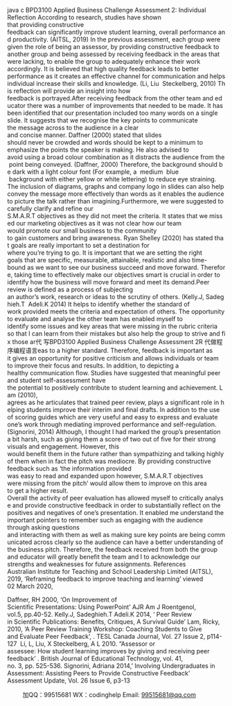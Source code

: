 java c
BPD3100 Applied Business Challenge 
Assessment 2: Individual Reflection According to research, studies have shown that providing constructive feedback can significantly improve student learning, overall performance and productivity. (AITSL, 2019) In the previous assessment, each group were given the role of being an assessor, by providing constructive feedback to another group and being assessed by receiving feedback in the areas that were lacking, to enable the group to adequately enhance their work accordingly. It is believed that high quality feedback leads to better performance as it creates an effective channel for communication and helps individual increase their skills and knowledge. (Li, Liu  Steckelberg, 2010) This reflection will provide an insight into how feedback is portrayed.After receiving feedback from the other team and educator there was a number of improvements that needed to be made. It has been identified that our presentation included too many words on a single slide. It suggests that we recognise the key points to communicate the message across to the audience in a clear and concise manner. Daffner (2000) stated that slides should never be crowded and words should be kept to a minimum to emphasize the points the speaker is making. He also advised to avoid using a broad colour combination as it distracts the audience from the point being conveyed. (Daffner, 2000) Therefore, the background should be dark with a light colour font (For example, a  medium  blue  background with either yellow or white lettering) to reduce eye straining. The inclusion of diagrams, graphs and company logo in slides can also help convey the message more effectively than words as it enables the audience to picture the talk rather than imagining.Furthermore, we were suggested to carefully clarify and refine our S.M.A.R.T objectives as they did not meet the criteria. It states that we missed our marketing objectives as it was not clear how our team would promote our small business to the community to gain customers and bring awareness. Ryan Shelley (2020) has stated that goals are really important to set a destination for where you’re trying to go. It is important that we are setting the right goals that are specific, measurable, attainable, realistic and also time-bound as we want to see our business succeed and move forward. Therefore, taking time to effectively make our objectives smart is crucial in order to identify how the business will move forward and meet its demand.Peer review is defined as a process of subjecting an author’s work, research or ideas to the scrutiny of others. (Kelly.J, Sadeghieh.T  Adeli.K 2014) It helps to identify whether the standard of work provided meets the criteria and expectation of others. The opportunity to evaluate and analyse the other team has enabled myself to identify some issues and key areas that were missing in the rubric criteria so that I can learn from their mistakes but also help the group to strive and fix those ar代 写BPD3100 Applied Business Challenge Assessment 2R
代做程序编程语言eas to a higher standard. Therefore, feedback is important as it gives an opportunity for positive criticism and allows individuals or team to improve their focus and results. In addition, to depicting a healthy communication flow.
Studies have suggested that meaningful peer and student self-assessment have the potential to positively contribute to student learning and achievement. Lam (2010), agrees as he articulates that trained peer review, plays a significant role in helping students improve their interim and final drafts. In addition to the use of scoring guides which are very useful and easy to express and evaluate one’s work through mediating improved performance and self-regulation. (Signorini, 2014) Although, I thought I had marked the group’s presentation a bit harsh, such as giving them a score of two out of five for their strong visuals and engagement. However, this would benefit them in the future rather than sympathizing and talking highly of them when in fact the pitch was mediocre. By providing constructive feedback such as ‘the information provided was easy to read and expanded upon however, S.M.A.R.T objectives were missing from the pitch’ would allow them to improve on this area to get a higher result. Overall the activity of peer evaluation has allowed myself to critically analyse and provide constructive feedback in order to substantially reflect on the positives and negatives of one’s presentation. It enabled me understand the important pointers to remember such as engaging with the audience through asking questions and interacting with them as well as making sure key points are being communicated across clearly so the audience can have a better understanding of the business pitch. Therefore, the feedback received from both the group and educator will greatly benefit the team and I to acknowledge our strengths and weaknesses for future assignments.
References 
Australian Institute for Teaching and School Leadership Limited (AITSL), 2019,
‘Reframing feedback to improve teaching and learning’ viewed 02 March 2020,

Daffner, RH 2000, ‘On Improvement of Scientific Presentations: Using PowerPoint’ AJR Am J Roentgenol, vol.5, pp.40-52.
Kelly.J, Sadeghieh.T  Adeli.K 2014, ‘ Peer Review in Scientific Publications: Benefits, Critiques,  A Survival Guide’
Lam, Ricky, 2010, ‘A Peer Review Training Workshop: Coaching Students to Give and Evaluate Peer Feedback’, . TESL Canada Journal, Vol. 27 Issue 2, p114-127  Li, L, Liu, X  Steckelberg, A L 2010. “Assessor or assessee: How student learning improves by giving and receiving peer feedback’ . British Journal of Educational 
Technology, vol. 41, no. 3, pp. 525-536.
Signorini, Adriana 2014,’ Involving Undergraduates in Assessment: Assisting Peers to Provide Constructive Feedback’ Assessment Update, Vol. 26 Issue 6, p3-13

         
加QQ：99515681  WX：codinghelp  Email: 99515681@qq.com
